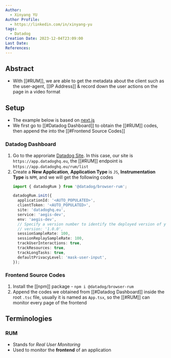```yaml
---
Author:
  - Xinyang YU
Author Profile:
  - https://linkedin.com/in/xinyang-yu
tags:
  - Datadog
Creation Date: 2023-12-04T23:09:00
Last Date: 
References:
---
```

## Abstract
- With [[#RUM]], we are able to get the metadata about the client such as the user-agent, [[IP Address]] & record down the user actions on the page in a video format

## Setup
- The example below is based on [next.js](https://nextjs.org/)
- We first go to [[#Datadog Dashboard]] to obtain the [[#RUM]] codes, then append the into the [[#Frontend Source Codes]]
### Datadog Dashboard
1. Go to the approriate [Datadog Site](https://docs.datadoghq.com/getting_started/site/#access-the-datadog-site). In this case, our site is `https://app.datadoghq.eu`, the [[#RUM]] endpoint is `https://app.datadoghq.eu/rum/list`
2. Create a **New Application**,  **Application Type** is `JS`, **Instrumentation Type** is `NPM`, and we will get the following codes
	```typescript
	import { datadogRum } from '@datadog/browser-rum';
	
	datadogRum.init({
	  applicationId: '<AUTO_POPULATED>',
	  clientToken: '<AUTO_POPULATED>',
	  site: 'datadoghq.eu',
	  service: 'aegis-dev',
	  env: 'aegis-dev',
	  // Specify a version number to identify the deployed version of your application in Datadog
	  // version: '1.0.0',
	  sessionSampleRate: 100,
	  sessionReplaySampleRate: 100,
	  trackUserInteractions: true,
	  trackResources: true,
	  trackLongTasks: true,
	  defaultPrivacyLevel: 'mask-user-input',
	});
	```

### Frontend Source Codes
1. Install the [[npm]] package - `npm i @datadog/browser-rum`
2. Append the codes we obtained from [[#Datadog Dashboard]] inside the root `.tsc` file, usually it is named as `App.tsx`, so the [[#RUM]] can monitor every page of the frontend




## Terminologies
### RUM
- Stands for *Real User Monitoring*
- Used to monitor the **frontend** of an application